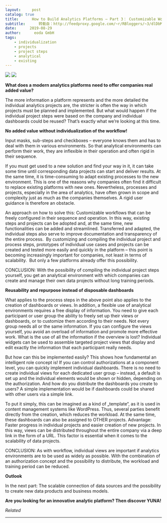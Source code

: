 ```yaml
---
layout:     post
catalog: true
title:      How to Build Analytics Platforms – Part 3： Customizable Workflow and Dashboards
subtitle:      转载自：http://feedproxy.google.com/~r/RBloggers/~3/dlDbMdnbmos/
date:      2019-08-29
author:      eoda GmbH
tags:
    - individualization
    - projects
    - project steps
    - analytical
    - existing
---
```






![](https://i0.wp.com/server.eoda.de/wp-content/uploads/2019/07/erfolg-1000x717.jpg?w=450&is-pending-load=1#038;ssl=1)
![](https://i0.wp.com/server.eoda.de/wp-content/uploads/2019/07/erfolg-1000x717.jpg?w=450&ssl=1)


**What does a modern analytics platforms need to offer companies real added value?**

The more information a platform represents and the more detailed the individual analytics projects are, the stricter is often the way in which projects must be planned and implemented. But what would happen if the individual project steps were based on the company and individual dashboards could be reused? That’s exactly what we’re looking at this time.

**No added value without individualization of the workflow!**

Input masks, sub-steps and checkboxes – everyone knows them and has to deal with them in various environments. So that analytical environments can perform their work, they are inflexible in their operation and often rigid in their sequence.

If you must get used to a new solution and find your way in it, it can take some time until corresponding data projects can start and deliver results. At the same time, it is time-consuming to adapt existing processes to the new environment. This is one of the reasons why companies often find it difficult to replace existing platforms with new ones. Nevertheless, processes and projects, especially in the area of analytics, have often grown in scope and complexity just as much as the companies themselves. A rigid user guidance is therefore an obstacle.

An approach on how to solve this: Customizable workflows that can be freely configured in their sequence and operation. In this way, existing steps and projects can be adopted and, at the same time, new functionalities can be added and streamlined. Transferred and adapted, the individual steps also serve to improve documentation and transparency of the entire process.  By customizing and compiling the individual project and process steps, prototypes of individual use cases and projects can be created and tested more easily and quickly in the platform – this point is becoming increasingly important for companies, not least in terms of scalability.  But only a few platforms already offer this possibility.

CONCLUSION: With the possibility of compiling the individual project steps yourself, you get an analytical environment with which companies can create and manage their own data projects without long training periods.

**Reusability and repurpose instead of disposable dashboards**

What applies to the process steps in the above point also applies to the creation of dashboards or views. In addition, a flexible use of analytical environments requires a free display of information. You need to give each participant or user group the ability to freely set up their views or dashboards, or to customize them according to their needs. Not every group needs all or the same information. If you can configure the views yourself, you avoid an overload of information and promote more effective work. What is the use of all the information if the overview is lost? Individual widgets can be used to assemble targeted project views that display and edit exactly the information that each participant really needs.

But how can this be implemented easily? This shows how fundamental an intelligent role concept is! If you can control authorizations at a component level, you can quickly implement individual dashboards. There is no need to create individual views for each dedicated user group – instead, a default is set up and the individual elements would be shown or hidden, depending on the authorization. And how do you distribute the dashboards you create to users? A simple implementation would be if dashboards could be shared with other users via a simple link.

To put it simply, this can be imagined as a kind of „template“, as it is used in content management systems like WordPress. Thus, several parties benefit directly from the creation, which reduces the workload. At the same time, these dashboards can also be assigned to OTHER projects. Advantage: Faster progress in individual projects and easier creation of new projects. In this way, views can be distributed throughout the entire company via a deep link in the form of a URL. This factor is essential when it comes to the scalability of data projects.

CONCLUSION: As with workflow, individual views are important if analytics environments are to be used as widely as possible. With the combination of an authorization concept and the possibility to distribute, the workload and training period can be reduced.

**Outlook**

In the next part: The scalable connection of data sources and the possibility to create new data products and business models.

**Are you looking for an innovative analytic platform? Then discover YUNA!**


*Related*






---
